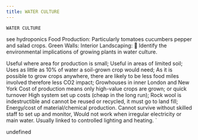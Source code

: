 ```yaml
---
title: WATER CULTURE
---
```

`WATER CULTURE`

see hydroponics
Food Production: Particularly tomatoes cucumbers pepper and salad crops. 
Green Walls:
Interior Landscaping:

Identify the environmental implications of growing plants in water culture.

Useful where area for production is small;
Useful in areas of limited soil;
Uses as little as 10% of water a soil-grown crop would need;
As it is possible to grow crops anywhere, there are likely to be less food miles involved therefore less CO2 impact; Growhouses in inner London and New York
Cost of production means only high-value crops are grown; or quick turnover
High system set up costs (cheap in the long run);
Rock wool is indestructible and cannot be reused or recycled, it must go to land fill;
Energy/cost of material/chemical production.
Cannot survive without skilled staff to set up and monitor, 
Would not work when irregular electricity or main water.
Usually linked to controlled lighting and heating.
`

undefined